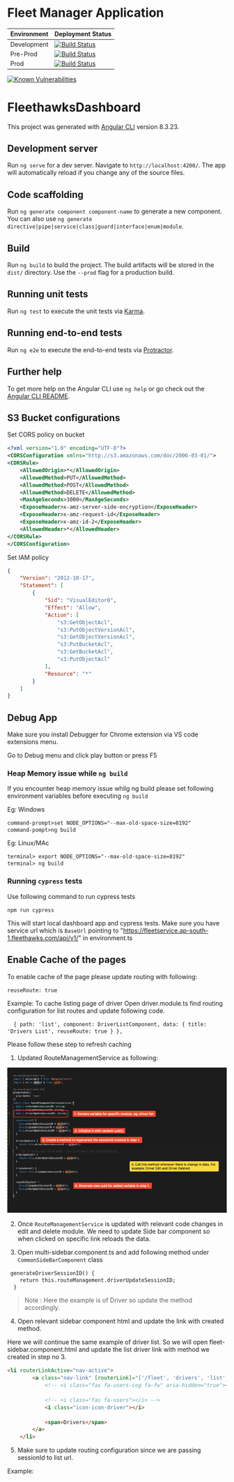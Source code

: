 # Fleet Manager Application

| Environment | Deployment Status                                                                                                                                                 |
| ----------- | ----------------------------------------------------------------------------------------------------------------------------------------------------------------- |
| Development | [![Build Status](https://jenkins.fleethawks.com/buildStatus/icon?job=fh-cloud-app%2Fdevelop)](https://jenkins.fleethawks.com/job/fh-cloud-app/job/develop/)       |
| Pre-Prod    | [![Build Status](https://jenkins.fleethawks.com/buildStatus/icon?job=fh-cloud-app%2Fmaster)](https://jenkins.fleethawks.com/job/fh-cloud-app/job/master/)         |
| Prod        | [![Build Status](https://jenkins.fleethawks.com/buildStatus/icon?job=fh-cloud-app%2Fproduction)](https://jenkins.fleethawks.com/job/fh-cloud-app/job/production/) |

[![Known Vulnerabilities](https://snyk.io/package/npm/snyk/badge.svg)](https://snyk.io/package/npm/snyk)


# FleethawksDashboard

This project was generated with [Angular CLI](https://github.com/angular/angular-cli) version 8.3.23.

## Development server

Run `ng serve` for a dev server. Navigate to `http://localhost:4200/`. The app will automatically reload if you change any of the source files.

## Code scaffolding

Run `ng generate component component-name` to generate a new component. You can also use `ng generate directive|pipe|service|class|guard|interface|enum|module`.

## Build

Run `ng build` to build the project. The build artifacts will be stored in the `dist/` directory. Use the `--prod` flag for a production build.

## Running unit tests

Run `ng test` to execute the unit tests via [Karma](https://karma-runner.github.io).

## Running end-to-end tests

Run `ng e2e` to execute the end-to-end tests via [Protractor](http://www.protractortest.org/).

## Further help

To get more help on the Angular CLI use `ng help` or go check out the [Angular CLI README](https://github.com/angular/angular-cli/blob/master/README.md).


## S3 Bucket configurations

Set CORS policy on bucket
```xml
<?xml version="1.0" encoding="UTF-8"?>
<CORSConfiguration xmlns="http://s3.amazonaws.com/doc/2006-03-01/">
<CORSRule>
    <AllowedOrigin>*</AllowedOrigin>
    <AllowedMethod>PUT</AllowedMethod>
    <AllowedMethod>POST</AllowedMethod>
    <AllowedMethod>DELETE</AllowedMethod>
    <MaxAgeSeconds>3000</MaxAgeSeconds>
    <ExposeHeader>x-amz-server-side-encryption</ExposeHeader>
    <ExposeHeader>x-amz-request-id</ExposeHeader>
    <ExposeHeader>x-amz-id-2</ExposeHeader>
    <AllowedHeader>*</AllowedHeader>
</CORSRule>
</CORSConfiguration>
```

Set IAM policy
```json
{
    "Version": "2012-10-17",
    "Statement": [
        {
            "Sid": "VisualEditor0",
            "Effect": "Allow",
            "Action": [
                "s3:GetObjectAcl",
                "s3:PutObjectVersionAcl",
                "s3:GetObjectVersionAcl",
                "s3:PutBucketAcl",
                "s3:GetBucketAcl",
                "s3:PutObjectAcl"
            ],
            "Resource": "*"
        }
    ]
}

```

## Debug App

Make sure you install Debugger for Chrome extension via VS code extensions menu.

Go to Debug menu and click play button  or press F5


### Heap Memory issue while `ng build`

If you encounter heap memory issue whilg ng build please set following environment variables before executing `ng build`

Eg: Windows

```
command-prompt>set NODE_OPTIONS="--max-old-space-size=8192"
command-pompt>ng build
```

Eg: Linux/MAc
```
terminal> export NODE_OPTIONS="--max-old-space-size=8192"
terminal> ng build
```

### Running `cypress` tests

Use following command to run cypress tests

``` 
npm run cypress
```
This will start local dashboard app and cypress tests. Make sure you have service url which is `BaseUrl` pointing to "https://fleetservice.ap-south-1.fleethawks.com/api/v1/" in environment.ts


## Enable Cache of the pages

To enable cache of the page please update routing with following: 

```
reuseRoute: true
```

Example: To cache listing page of driver 
Open driver.module.ts
find routing configuration for list routes and update following code.

```
  { path: 'list', component: DriverListComponent, data: { title: 'Drivers List', reuseRoute: true } },
```

Please follow these step to refresh caching 

1. Updated RouteManagementService as following: 

![image](readme-assets/SCR-20220223-o4v.png)

2. Once `RouteManagementService` is updated with relevant code changes in edit and delete module. We need to update Side bar component so when clicked on specific link reloads the data. 

3. Open multi-sidebar.component.ts and add following method under `CommonSideBarComponent` class

```
 generateDriverSessionID() {
    return this.routeManagement.driverUpdateSessionID;
  }
```
> Note : Here the example is of Driver so update the method accordingly. 

4. Open relevant sidebar component html and update the link with created method.

Here we will continue the same example of driver list. So we will open fleet-sidebar.component.html and update the list driver link with method we created in step no 3.
```html
<li routerLinkActive="nav-active">
        <a class="nav-link" [routerLink]="['/fleet', 'drivers', 'list', generateDriverSessionID()]">
            <!-- <i class="fas fa-users-cog fa-fw" aria-hidden="true"></i> -->

            <!-- <i class="fas fa-users"></i> -->
            <i class="icon-icon-driver"></i>

            <span>Drivers</span>
        </a>
    </li>

```
5. Make sure to update routing configuration since we are passing sessionId to list url. 

Example: 
```ts

```